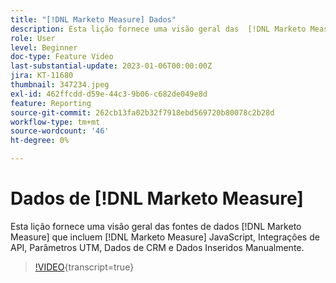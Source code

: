 ```yaml
---
title: "[!DNL Marketo Measure] Dados"
description: Esta lição fornece uma visão geral das  [!DNL Marketo Measure] fontes de dados que incluem [!DNL Marketo Measure] JavaScript, Integrações de API, Parâmetros de UTM, Dados de CRM e Dados Inseridos Manualmente.
role: User
level: Beginner
doc-type: Feature Video
last-substantial-update: 2023-01-06T00:00:00Z
jira: KT-11680
thumbnail: 347234.jpeg
exl-id: 462ffcdd-d59e-44c3-9b06-c682de049e8d
feature: Reporting
source-git-commit: 262cb13fa02b32f7918ebd569720b80078c2b28d
workflow-type: tm+mt
source-wordcount: '46'
ht-degree: 0%

---
```


# Dados de [!DNL Marketo Measure]

Esta lição fornece uma visão geral das fontes de dados [!DNL Marketo Measure] que incluem [!DNL Marketo Measure] JavaScript, Integrações de API, Parâmetros UTM, Dados de CRM e Dados Inseridos Manualmente.

>[!VIDEO](https://video.tv.adobe.com/v/347234/?learn=on){transcript=true}
